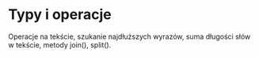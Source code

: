 # Typy i operacje

Operacje na tekście, szukanie najdłuższych wyrazów, suma długości słów w tekście, metody join(), split().
